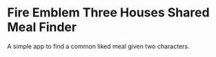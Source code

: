 # Fire Emblem Three Houses Shared Meal Finder

A simple app to find a common liked meal given two characters.
